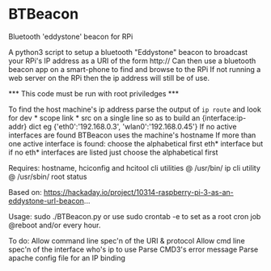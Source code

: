# BTBeacon
Bluetooth 'eddystone' beacon for RPi

 A python3 script to setup a bluetooth "Eddystone" beacon to broadcast your RPi's IP
  address as a URI of the form http://<host-ip-address>
  Can then use a bluetooth beacon app on a smart-phone to find and browse to the RPi
  If not running a web server on the RPi then the ip address will still be of use.

  *** This code must be run with root priviledges ***

  To find the host machine's ip address parse the output of `ip route` and look
  for dev <interface-name> * scope link * src <ip-addr> on a single line so as to
  build an {interface:ip-addr} dict eg {'eth0':'192.168.0.3', 'wlan0':'192.168.0.45'}
  If no active interfaces are found BTBeacon uses the machine's hostname
  If more than one active interface is found:
    choose the alphabetical first eth* interface
    but if no eth* interfaces are listed just choose the alphabetical first


 Requires:
  hostname, hciconfig and hcitool cli utilities @ /usr/bin/
  ip cli utility @ /usr/sbin/
  root status


 Based on:
  https://hackaday.io/project/10314-raspberry-pi-3-as-an-eddystone-url-beacon...


 Usage:
  sudo ./BTBeacon.py
  or use sudo crontab -e to set as a root cron job @reboot and/or every hour.


 To do:
  Allow command line spec'n of the URI & protocol
  Allow cmd line spec'n of the interface who's ip to use
  Parse CMD3's error message
  Parse apache config file for an IP binding


